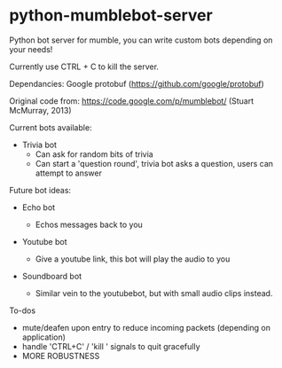 # python-mumblebot-server
Python bot server for mumble, you can write custom bots depending on your needs!

Currently use CTRL + C to kill the server.

Dependancies:
Google protobuf
(https://github.com/google/protobuf)

Original code from: https://code.google.com/p/mumblebot/ (Stuart McMurray, 2013)

Current bots available:
* Trivia bot
  - Can ask for random bits of trivia
  - Can start a 'question round', trivia bot asks a question, users can attempt to answer

Future bot ideas:
* Echo bot
  - Echos messages back to you 

* Youtube bot
  - Give a youtube link, this bot will play the audio to you

* Soundboard bot
  - Similar vein to the youtubebot, but with small audio clips instead.

To-dos
  - mute/deafen upon entry to reduce incoming packets (depending on application)
  - handle 'CTRL+C' / 'kill <pid>' signals to quit gracefully
  - MORE ROBUSTNESS
